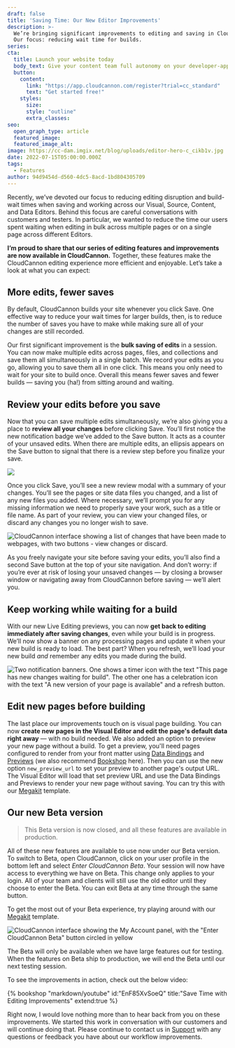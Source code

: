 ```yaml
---
draft: false
title: 'Saving Time: Our New Editor Improvements'
description: >-
  We’re bringing significant improvements to editing and saving in CloudCannon.
  Our focus: reducing wait time for builds.  
series:
cta:
  title: Launch your website today
  body_text: Give your content team full autonomy on your developer-approved tech stack with CloudCannon.
  button:
    content: 
      link: "https://app.cloudcannon.com/register?trial=cc_standard"
      text: "Get started free!"
    styles:
      size:
      style: "outline"
      extra_classes:
seo:
  open_graph_type: article
  featured_image:
  featured_image_alt:
image: https://cc-dam.imgix.net/blog/uploads/editor-hero-c_cikb1v.jpg
date: 2022-07-15T05:00:00.000Z
tags:
  - Features
author: 94d9454d-d560-4dc5-8acd-1bd804305709
---
```

Recently, we’ve devoted our focus to reducing editing disruption and build-wait times when saving and working across our Visual, Source, Content, and Data Editors. Behind this focus are careful conversations with customers and testers. In particular, we wanted to reduce the time our users spent waiting when editing in bulk across multiple pages or on a single page across different Editors.

**I’m proud to share that our series of editing features and improvements are now available in CloudCannon.** Together, these features make the CloudCannon editing experience more efficient and enjoyable. Let’s take a look at what you can expect:

## More edits, fewer saves

By default, CloudCannon builds your site whenever you click Save. One effective way to reduce your wait times for larger builds, then, is to reduce the number of saves you have to make while making sure all of your changes are still recorded. 

Our first significant improvement is the **bulk saving** **of edits** in a session. You can now make multiple edits across pages, files, and collections and save them all simultaneously in a single batch. We record your edits as you go, allowing you to save them all in one click. This means you only need to wait for your site to build once. Overall this means fewer saves and fewer builds — saving you (ha\!) from sitting around and waiting.

## Review your edits before you save

Now that you can save multiple edits simultaneously, we’re also giving you a place to **review all your changes** before clicking Save. You’ll first notice the new notification badge we’ve added to the Save button. It acts as a counter of your unsaved edits. When there are multiple edits, an ellipsis appears on the Save button to signal that there is a review step before you finalize your save. 

![](https://cc-dam.imgix.net/blog/editor-button-c-1_bguzir.gif)

Once you click Save, you’ll see a new review modal with a summary of your changes. You’ll see the pages or site data files you changed, and a list of any new files you added. Where necessary, we’ll prompt you for any missing information we need to properly save your work, such as a title or file name. As part of your review, you can view your changed files, or discard any changes you no longer wish to save. 

![CloudCannon interface showing a list of changes that have been made to webpages, with two buttons - view changes or discard.](https://cc-dam.imgix.net/editor-review-changes.jpeg "Review your changes screen")

As you freely navigate your site before saving your edits, you’ll also find a second Save button at the top of your site navigation. And don’t worry: if you’re ever at risk of losing your unsaved changes — by closing a browser window or navigating away from CloudCannon before saving — we’ll alert you.

## Keep working while waiting for a build

With our new Live Editing previews, you can now **get back to editing immediately after saving changes**, even while your build is in progress. We’ll now show a banner on any processing pages and update it when your new build is ready to load. The best part? When you refresh, we’ll load your new build *and* remember any edits you made during the build. 

![Two notification banners. One shows a timer icon with the text &quot;This page has new changes waiting for build&quot;. The other one has a celebration icon with the text &quot;A new version of your page is available&quot; and a refresh button.](https://cc-dam.imgix.net/editor-refresh-changes.jpeg "Review changes banners")

## Edit new pages before building 

The last place our improvements touch on is visual page building. You can now **create new pages in the Visual Editor and edit the page's default data right away** — with no build needed. We also added an option to preview your new page without a build. To get a preview, you'll need pages configured to render from your front matter using [Data Bindings](https://cloudcannon.com/documentation/articles/what-are-visual-data-bindings/?) and [Previews](https://cloudcannon.com/documentation/articles/what-is-live-editing/?) (we also recommend [Bookshop](https://github.com/CloudCannon/bookshop/blob/main/guides/live-editing.adoc) here). Then you can use the new option `new_preview_url` to set your preview to another page's output URL. The Visual Editor will load that set preview URL and use the Data Bindings and Previews to render your new page without saving. You can try this with our [Megakit](https://cloudcannon.com/community/themes/megakit/) template. 

## Our new Beta version 

> This Beta version is now closed, and all these features are available in production. 

All of these new features are available to use now under our Beta version. To switch to Beta, open CloudCannon, click on your user profile in the bottom left and select *Enter CloudCannon Beta*. Your session will now have access to everything we have on Beta. This change only applies to your login. All of your team and clients will still use the old editor until they choose to enter the Beta. You can exit Beta at any time through the same button. 

To get the most out of your Beta experience, try playing around with our [Megakit](https://cloudcannon.com/community/themes/megakit/) template.

![CloudCannon interface showing the My Account panel, with the &quot;Enter CloudCannon Beta&quot; button circled in yellow](https://cc-dam.imgix.net/editor-beta.jpeg "CloudCannon interface showing the My Account panel, with the &quot;Enter CloudCannon Beta&quot; button circled in yellow")

The Beta will only be available when we have large features out for testing. When the features on Beta ship to production, we will end the Beta until our next testing session.

To see the improvements in action, check out the below video: 

{% bookshop "markdown/youtube" id:"EnF85XvSoeQ" title:"Save Time with Editing Improvements" extend:true %}

Right now, I would love nothing more than to hear back from you on these
improvements. We started this work in conversation with our customers and
will continue doing that. Please continue to contact us in
[Support](https://cloudcannon.com/documentation/support/) with any questions or feedback you have
about our workflow improvements. 
